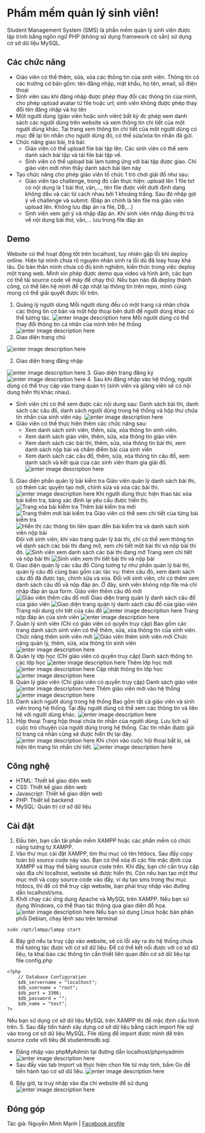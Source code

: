 ﻿# Phầm mềm quản lý sinh viên!

Student Management System (SMS) là phần mềm quản lý sinh viên được lập trình bằng ngôn ngữ PHP (không sử dụng framework có sẵn) sử dụng cơ sở dữ liệu MySQL.


## Các chức năng

- Giáo viên có thể thêm, sửa, xóa các thông tin của sinh viên. Thông tin có
các trường cơ bản gồm: tên đăng nhập, mật khẩu, họ tên, email, số điện
thoại
- Sinh viên sau khi đăng nhập được phép thay đổi các thông tin của mình,
cho phép upload avatar từ file hoặc url; sinh viên không được phép thay
đổi tên đăng nhập và họ tên
- Một người dùng (giáo viên hoặc sinh viên) bất kỳ đc phép xem danh
sách các người dùng trên website và xem thông tin chi tiết của một
người dùng khác. Tại trang xem thông tin chi tiết của một người dùng có
mục để lại tin nhắn cho người dùng đó, có thể sửa/xóa tin nhắn đã gửi.
- Chức năng giao bài, trả bài:
     - Giáo viên có thể upload file bài tập lên. Các sinh viên có thể xem
danh sách bài tập và tải file bài tập về.
    - Sinh viên có thể upload bài làm tương ứng với bài tập được giao.
Chỉ giáo viên mới nhìn thấy danh sách bài làm này
- Tạo chức năng cho phép giáo viên tổ chức 1 trò chơi giải đố như sau:
    - Giáo viên tạo challenge, trong đó cần thực hiện: upload lên 1 file
txt có nội dung là 1 bài thơ, văn,…, tên file được viết dưới định
dạng không dấu và các từ cách nhau bởi 1 khoảng trắng. Sau đó
nhập gợi ý về challenge và submit. (Đáp án chính là tên file mà
giáo viên upload lên. Không lưu đáp án ra file, DB,…)
    - Sinh viên xem gợi ý và nhập đáp án. Khi sinh viên nhập đúng thì
trả về nội dung bài thơ, văn,… lưu trong file đáp án
## Demo
Website có thể hoạt động tốt trên localhost, tuy nhiên gặp lỗi khi deploy online. Hiện tại mình chưa rõ nguyên nhân sinh ra lỗi dù đã loay hoay khá lâu. Do bản thân mình chưa có đủ kinh nghiệm, kiến thức trong việc deploy một trang web. Mình xin phép được demo qua video và hình ảnh, các bạn có thể tải source code về máy để chạy thử.  Nếu bạn nào đã deploy thành công, có thể liên hệ mình để cập nhật lại thông tin trên repo, mình cũng mong có thể giải quyết được lỗi trên.
1. Quảng lý người dùng
Mỗi người dùng đều có một trang cá nhân chứa các thông tin cơ bản và một hộp thoại bên dưới để người dùng khác có thể tương tác.
![enter image description here](https://lh3.googleusercontent.com/1gecNWsdDX-xnEG9YPS2QJUY5De63yZVscAWAdYgIbf30vp7Jrcs6TKPE6m8aGr3X3Sd_W2bHgIMccncDCc7uJlZ0JmLV0SQ1-c36Yb-96OvzXRcZBJLwuvp7M06qFiiatwbZT2PRhTqjeY9xekI2OWqQUSYsYbFrW_GD3pciTOM1AYeqv4634YxypEivouF7EbNk11m_hyY7wfcjXKy9rk29T_JEB5aYvNrfMPZ2v3ZTQRFgGwOoiKMeNBEmoVGy2VVud5Or2yW1krfoJGsc2utqr0X2DenRVhIF61ySOe_T2xNq5aTLe4mRXpA5z1I9SwbFw4qDgcSGMVohsyI_ohs1H6UXRCgsPuTKmg_T8P_hwHm6GDjy887uCx0gi5JICTCrrZbjZSp-LtfHWQXKBeNbnhEuazpmnaG96_s3Zdh0cQtBJ6Tgt84iixrtdvgaBTqkvBp4mE2KM0s-LoGsLLyJdZyVHhcLFE2VFiXUFdEgqlEzLEtcFAA_wZ78ebMeH35f6L-I2XQ4STYMpWQJsGNwDkTomvp58_NuNOMZEPyaQetCYT7VFd-LkB4VSHuh73H0MWcOY86Ttwfs6ot6T1dTwEuD87Hgsty4iIhcE9muhStf5UELZBWg5AVhdshF7h8Tuw7g4BsW4U3hW02c9Sriuy9ydmqavRbl_CFJUPpanW74lTpx2s5O1b6_qSSWM3DyRBZNaFIE1ljRDzTP2nMyXQBZcJhagQdistBmVgQDDFRbZ34VM4KGVx7IQ=w663-h349-no?authuser=0)
Mỗi người dùng có thể thay đổi thông tin cá nhân của mình trên hệ thống
![enter image description here](https://lh3.googleusercontent.com/oFEEe2X-48DAQJv15mpye2PW3Ck3g_5gY_2tgrf17lNQWWH97NTkJK_zQ6_F7wYIHHfpLi_WucIZ9qWwUYyYwaeGynL5y_70AbuurN21CdyYejqeS7kwnPRtBwiC-q20I7g7TZS7MSCn8LCdRqu4RbKmVLwRB45GWrqUFTflFkRvIz-dDn6MJCDyXkbIeTy_FA3iO8aeHAVv92sN51ZwsJgfrrE9YUbrRIXY6RisFOB9jtkusMsUmdRpHf4IpsDzpegS1f07TAoinPJOFetjw4zNTqaMvsY5I8J2XC-ez6j7STeVGiDve3h3Cj6thL0rijDfCwEeEfZKsnORTt-4T4q-gGUn3OqzeKxMsMBicK61y3xh5fY8W9FFdb3zph5Dkmb8XrjaNIg1Y6VqWhKn4zS-ZCOfXVJOYyuEg1Y-m9qdQFp5Voc6CbPAiTV3QclHpYXULD5APMi4gGdddFqNljnWSXg7CuVcCWSKAux-DlyIwffwq-cfeuygZ2HGJxHpqDazhLpiollbLtK1YwwaxSQFG12BUm4BmzR9Mf2hrQqKMVDZeLAQotv3IzUi_r2r4Z4uWB7b-FOki_K8oS40N8-RkQ1EnYqKIVFNaSjdVid8hY_v8tJu9PeUClBlm9BBHfVXDqiAU2MQsapRvzisT4ZkoPEho0GSCZ-_jWLn7AWUtqMafW7hlCMFxmQIFw9UfE95K-Cf8xFmXniXSywArQrSfZYjfkgpzy14oPHrSIXmaUnyzTrfOQlp4uw=w1086-h838-no?authuser=0)
2. Giao diện trang chủ

![enter image description here](https://lh3.googleusercontent.com/pw/AM-JKLXFW2UfAdKTfwJqpBfgPhfLWd9sXA8RQoiO4FWpJZ3XBIGAH8FaQO-sM441APeJ7qNllggGuUN73LTP_ctNl2YiLghfQ2sBHrcVeIIXtEeVBz24vt4iC4FxKvo6FQ9clxQX_yLZprc0fy6b_PebL-Nj=w998-h903-no?authuser=0)

 2. Giao diện trang đăng nhập

![enter image description here](https://lh3.googleusercontent.com/2NpnRrw8TlHDcw9K4TdRImeMdvnZsRZtgnWS21MpKTU9Z8RK8sqT5A-e5Se3YpQ2tKeTM6cQ_nMxw1SgD_X9viUHHtMribWHtDfWKJeDaUK7lsxjA2yU9q-ygUeHZCKtTEz4gdzZ4zNQl84hFYl6LVLt7HNOU_9uBuIE5TpqHG4cmysONLpSGOVdCZ4K3f_exE2bYikeRNkNYljTJ8DDoQnzUaPiOdcFjWUy4RGXZLGIXh3ODeWncHYUaNh31u01u-XaifP0S4NdT3fLZH3IKuL_mDMwcTryt2sgvJy5iXpQXm11xKzPgGdxxuy1NT8ZfySlVMwfCi3_vGJKK9G7g_mjNk3wKqrHCBV4bxb93Zb8MTIQPOc6EhbhrmB16YgnPWrBHWqtuTqBA3VBUG-QoPD2rT558-Lg_-AW8qluqyxliNUCIjG-4gnE2IjH-XsHMcuDEZ8G9snDFyG7K2ePadqtxXNAC8met0rpcBEjZ_AUhqU7uwrsK5zhyxo810EQdq_33dc-V7mKVkYBObcFW1MvaTIOrj0YocHjoPL8UIu6Tg7RqSOc1ATm0iG3AMO20o_ZrZdaNqcGkvf2tbWIorrgXQDLpgwCqZrly4_Ewhk3R63kXg_4SG1TOnjSqti35XfLNzPfoM7jFf4X-SZSod074-m2nm-Vp578nm_8fOYAdhCtb0kCvejfpM2VK_aqc30jA_VwwJ85dbCHRC4c1opne80hMoMuJ2kScJOnK9Osah2Aew23F0DVdklKew=w1848-h832-no?authuser=0)
 3. Giao diện trang đăng ký
![enter image description here](https://lh3.googleusercontent.com/92mM8bNVA0zIjaayqBfrEEetKnA1VcKzsnqhHu55379yeXUK3Prw_eohpCik25G7K2hYn4VxybNvkvAz369WoM7rfFr4ijd5QN-W-XA90kMSZNEqWK0HmlRfF0DM0PUqiHyd6uf_9XLpdn2qgbL9KtMRAuiByfK4IT6q-7k4SN49nOz-Z3GcdXYBZ8UXBhEhd_xRSL-jtJngUJTfpusRD6YBwGFKb700lz0FnzKT3T1SMzRtyZr8CIyRyrvMFT5-hh5rESJ2RvEw-SHDBNdMmErxz9zdALqJTlnlOdwcPXoxHFeOIiS8WPg88nH9E8apQBWRyU5XMPNRPpatXz1vYCI81WR0tWpA7wfX844N3GY-_2-gGi6PseehXSmgHI0CPrFne7RPRB7_QZ13UgvVk-glil54CbcRDTeJtf_RaxOjY-qD-MdVBCc9tl79z_Bv5iQ1tDqLiQzAmCEXSGgcFCrfqhca01CBl6VM_y_1DeVBBQkLQEt36t6YrXyKU_Zf9rjgLXhBOGeiOieCVEgdCiqPAecu7D9nz1qAYFW8KmlghB56YPvYlZZHjzu29ZRdI-i58LE38PoPxDIMaTKuGyhXph5eTBSWxeK2mNwZHBzhvxg5wjvfquoF-KQmzmRNnz0l_EMcn-ICVIKS1wad5ERPKrteaY5OdWfAeQN4A9DRwe9QnSswtWtPgyEkdmrQbzVCwJm-Ba7-2MqfkfvKSxDLcSs84_8bSc7BnjTSE_4D829xz09WHd-3oxBVXw=w1848-h835-no?authuser=0)
 4. Sau khi đăng nhập vào hệ thống, người dùng có thể truy cập vào trang quản trị (sinh viên và giảng viên sẽ có nội dung hiển thị khác nhau).
 - Sinh viên chỉ có thể xem được các nội dung sau: Danh sách bài thi, danh sách các câu đố, danh sách người dùng trong hệ thống và hộp thư chứa tin nhắn của sinh viên này.
![enter image description here](https://lh3.googleusercontent.com/UxxBR3dyWAN6cO44go_0F87Att3ZMkFcq1ANnb5DmDeiO8yx2_5rfAPyuaZcdvllQpp66AXl5sVNc7Lw5njp4neI2dejvjjIz95r3RgBz_qu47tVU0A04jwaoo3RXVzPQ40-LxUyDDlvFPmX1CPCxY8GMAIVraDPkwN5JZaiY4-N9bBquBo8hmiNNyt0DAwEK2ufvCGXvJSGtC9efAecRv6ePJP8XUXSrtNlxd3qqSR7XU6pDxB_ruO8ax-9aLQRS57hBeC8UIdYuT2vBdfyGpSMCURGtFps_uwvK5SQeJguqS--NN83TSKnr2lQyiXjHc_ZmlCi-hIjLwz4ZtH9d9O_KuzEpjYZJkeYaeSIbNxdMd2DJcsd-SWin7xeOXgDIe01f20uWmXgSUvSUcADuzTuvLv26RPUjCWI3mkblFChCxkuA7B00dy6hfbWP9jyOxPuB7glyaA1kVSKaRRa6lt39L661vJJEBPil11_BXw8ieBhW0fsg-051pQTlm28vuoNM8ZbziiR4gsz9Ahvk27DlRpqDGcqQ4IKOuPArIcZF3WIZ0E7DaIUejw5UREx_kHJhwo-7_ZdC486dSgx9VfsA_ZuBpg2HUqQLuKuTS-glpnG7eLsPHOJ0DJnSldiOY1M7Pq_Y-LHPI5RJFDxCnzqk0TS1A02lFIhXWa7h2fT_oYW-l3wXkOdQB6U6xTnCjFzxbkEnGNfRsCAj_GDkkRcBXSgTMIZ4D86_yKl4Sw9un1ubJe38IKy5Mq2GQ=w1848-h835-no?authuser=0)
 - Giáo viên có thể thực hiện thêm các chức năng sau:
   - Xem danh sách sinh viên, thêm, sửa, xóa thông tin sinh viên.
   - Xem danh sách giáo viên, thêm, sửa, xóa thông tin giáo viên
   - Xem danh sách các bài thi, thêm, sửa, xóa thông tin bài thi, xem danh sách nộp bài và chấm điểm bài của sinh viên
   - Xem danh sách các câu đố, thêm, sửa, xóa thông tin câu đố, xem danh sách và kết quả của các sinh viên tham gia giải đố.
![enter image description here](https://lh3.googleusercontent.com/XsXodt_x4Veq4Kr-ZzuTiK-3fpk6o0Oj_4fRMBjGVakZLG-TZea2l5ArbRBTPvY-_1VfOIEMRPjAYMyfqx0SC8KgJCQ_NK8rCoGq9lm2tuyYEQYN0Vxfvd-BwDMV32oSTgQvkK11Bw9vVT0whG4IdyGe3d9im0rRaUDKVHUmfIdyh1wXfv52uxxBaYcBjnI9ol6y6B7akcszzbBPDBtrZQ7g-FEY9uTb3oteQl9TKRrH7hEQIIRIlTsBc7hLKjPHYz53YcrzCSX5trWcNuF2E1fZkKiTcMy2BpjYWDUOlKQaVvwWea90-wt-TB5CBQ0KLf3b8i6IwT7EBowTHDLW-0FJoMDn11WtL0AcS4oyfcL29JR8l73B3QCLPRQ0DN2QIrVngBq6ilYvd55xB8RRW_HttuB_KxXmsZiue_-_GpfZRZiEhzCcaEQhoAlHKE5LPo0FsiV1rmwb3xxLMGNCLVtsm6jZ93gwoZgTp6YfEbGXFPTlzllUxMRNGCg63Q6SgJghTRy0NGHdg63Da2KwUbQfFdXG7Gj_9zGCzACBT8u1KSX33cXdqeWDkDmREAeLBVhA9-_02UqhtlDvW7U_r5NPW-87fU3vtPgGpYrSyB1HR7Z-UdgiwSwT_p39pBkAhcgWsGXjzFagyiVhj6RFfuvSUKfBho57lyVbMnsrwAjsC-UQmD0au9cFwp_P-qNUhZv-cucGr2cDDCVqk47GTULVvsI3zs8PkUczJ_ULtkWOdGmoo_mgEUb7D1Q=w1848-h836-no?authuser=0)
5. Giao diện phần quản lý bài kiểm tra
Giáo viên quản lý danh sách bài thi, có thêm các quyền tạo mới, chỉnh sửa và xóa các bài thi.
![enter image description here](https://lh3.googleusercontent.com/MTmnFH7AwO9TNyx0R3UNkhzMwiiSSF65ONNKKsBqF-aFeHY9nnCyPYnKfZklhNknNwrjnG0QOCL4TXU6hl4smz4WDKz7KxnhbJVmB-keY8qRNMhhlKoZg7S8kn1hAKkM4aK5xpV6vcrQ-iY6ktZaR3SjqSdSZ7jxj7-5GYGRTEK_iJnZlDtzOOK_pukFfSmKhtmtoWpxZB08Qz0Ujszc2u5TtJlIOvtuyp-HymXPL6KUCx5scfdxW_Ri-kS9FfyDHedDa2565gfcylsKKcr0XIxHdzgfnpjOn9SX6lOxJ4pqVW52Lh-rw09YfSXpzUf6i5NuOydgI4WuJWQ-RXtpXmtuNsSJTEh4rZZeJh85VhWBsfU07E0EKcdrej7x8ABv5h5lqSZpWPAJTkc6ywfNrkYqn2xadSRc3qMyf0lz3Ho0MvNxOuW3UFFx_8hABWK90iAARl5Ba2hfaZmwtRPo_TFMLRlXxsPMrYNf6XhcfvYqx1SqUQkqYUXa1tFnNnPd9hPjHZAmDnKGwN2s0ehH7w0tAQmAXgbAclyzGxYhugbR69SjEhyfV1ficnm3sCwvyO20euS1C3cdzQmi05CBW67fg2mmSekZEfy3NHLyr4HxvKh_uG5F-SvSujqxhFXfNqgzqy55sU7nFN1C6OIiRP90UvYnTwvOfRtyBxxImY3aWNTnuM4wXg2awB6IFhmUlnJDtM4B57LuK03KHVwKla_stjEqa5cSV06IUlZ8lQOR_D26NE_P2Dbjyug=w1848-h835-no?authuser=0)
Khi người dùng thực hiện thao tác xóa bài kiểm tra, bảng xác định lại yêu cầu được hiển thị.
![Trang xóa bài kiểm tra](https://lh3.googleusercontent.com/32a8EKXpR9-GvYWeT-lwmY1gUnumU466rL4XkOq7wPRgA37zSjtU7hiEtz5T19rVq61KTQUY-yM3R5zRBHN8EK0xa4YRK1lfSzN59GknG5CzZyMKqfQKh7FeIoLaspEwrtVgzxoSPum2OyMhAt8RZ9edtEJLGlHanhc7yRoX7FnjZ_xGlkr7b-mwPkxjK77ctMZwVAwY-otl5yq5wzz6hF73V2XYDkHfqyuUIn0sB-JTnmyBXxuSKTL6R59hY8t7yjJ3Rsk2OIeBqM0xZChKLkU4cFvosdQRhFSDj0QYAvS4MSuWt467VtjV92ejiOhYcHoEjXfBjN0dMYef0r5loVKVUJGzWFCtT0FsOOi9fChJFzoD6osWyRnekLAkP4ajVj0I2SjSPsO3xCLgMDBTAy3TTrGoD4Rz8dcFEGV5imGb_2xmXeGy9BGvu7M50ZE38-OOKhliNfiMW30HfwhUyc-bEcd8RgZ7xhMNzb44_2HkQQgQFA8k5RWr9oIPFttkqa_9gTDfI-gHhb0mOwnPOnqznDIWGSvuneBtfUXjcT4AUHFyf2j4lgOyIDFIpFig2vLx7zD6cTyy_G06bwKZkdrXcFBt7lXqqH5vhCJyGHiYqbrVXM9pfP749lKuD_kfEgmfx23du9DZD_C9Ud9LxBm190EL3UFf2cD58E-VqLRG8UdASHBdN0JBrdKOq1exwWwoS9AHsFLGsvGJ_ko4k8zEXSyalr_jKPhG1qFVHT1AO6xlUYvlrwLzxTU=w447-h202-no?authuser=0)
Thêm bài kiểm tra mới
![Trang thêm mới bài kiểm tra](https://lh3.googleusercontent.com/fXt7SqDYlNitC3atu7mgp62lEBwOaOTrNLA1eBbQwxHtwbGu9fM_YdI3ZrwPCyL9jImHMpMZ9rNWPZDiXvMeBoWrFWUrTVPIzANIGYeRrEJZX6eQ2jhz8E6zPX1dRUavM50XVBxvrTD3uuXs6B8-VYXGmfPIMKEdmCVSDj_kAUunsgdseZ18dCsm5G66aAu-FNZZ5mF1NKeqqoQaXSamRYKcWtA5hW13ZvIv0YCCByuA_2n8mDHG95npuYGyzOVW2WHvkD009XW5Gkz1URtJvPVrvkHNgux24USX-1EOeihvUlrXBwr6uamGuqrjERY1DKTjHWdfHR8jmRo8k5RqKpbk5O3vZRkE_KD0_EsZhfOUshlqDyExIKvM2cPCuaxzpL8NQIhTT-7FlIIOaa_lz6W1oNMOQEAexc3y9LlC4usnArkUohC0FLyrWVnTvlgPOHMhv7bZpNdoDabwxlYj5eukm8QD3-cyGqULNKQzDGnuJrted1-0nV7btKEElLrDWhB39ONr8ahFl2WEX6UL5-NJ2DOfb1u4cb4DFoQA8UtBcf__BKcNtHO5HEEuz7e6F78QlbAcU--iboOlk6bFX62pz-9jrC-s8nNHr0P_TjV_m7hdAPRh9CAHb21NzOy2AG64y-Lbu6n9--s5yA_WBU5liySO4DhyZqGbVV0WUzKfkEdO8P93vUPVR1rQAOiVUAnDWeY93oWDsJTcB54GgLgz7ULJRYMWs6cMFT82Cmc9XuWRnFxnFJpk38Q=w1848-h833-no?authuser=0)
Giáo viên có thể xem chi tiết của từng bài kiểm tra
![Hiển thị các thông tin liên quan đến bài kiểm tra và danh sách sinh viên nộp bài](https://lh3.googleusercontent.com/4AN4muLnxtwsZQCJQ0lXT2xITCqBYL524CYsf1iT4N2PIhRPZY3FeQbHenTWh9E87XgY5mtgkq2cGT4pDnekocL3_9axM6KxKqpZUUr6Vo-ND6XhiMfm_k0W1m6TSuFjUlfjiletaXBPSZMs7dmFV5p_QLKfDB-EqPbofncQG8fvOBZmTPOkjiB07L8dmN4XwZEb6mb2k20Z1vnQ94x9fsR9dVuQILdI-u60M3efz9pkiMfb-96B_N0GxDnvGYOe4EsdKeFwNvbezZZTwcMr9p77qHgqUFpz0Rtmft0A6FOQBWYivY-_VxVO9hZ8lHG5rAcW1GyrSE2YdwPUaKJ7eKR-t69pX2I1tuCqRV_6pcUgltdPwAR4hnncX7-4R3AN8Ak1euQYRVpN0I2D6kYaSCSE6b7fhLjQ8XH6sxo3DCF-zLvpaeIuC3ik9VKvcExQo78aD4chNqpooBx5cQOUvSbInbKM0ictMsNm5E__Qe8X_3sSEDXf-2C9i9L6lgfJmaVJG0vnjNQzlT1b1WGzT1b1xhmtKqwCFMeeaSIHdRYw3Qt1onYwr1kTFf5jv2K9374V4NIl1cM1XW2j30vq78X61GzfEeqlsAEHWWqndU0gAVuPyuoxvGCLzAsT6k3ruclxt4_UbGnkKYTwDMw3IrsuvK9fob1QTDPVtpC8hyvuhxPVnHOUjkMhOUKxVkUQ8QSWHxCnvUc8XVL-6NIkCgsci0oziuhKEmUWXF6bl3Pzj1YGtlcvP0XIjh8=w1848-h835-no?authuser=0)
Đôi với sinh viên, khi vào trang quản lý bài thi, chỉ có thể xem thông tin về danh sách các bài thi đang mở, xem chi tiết một bài thi và nộp bài thi đó.
![Sinh viên xem danh sách các bài thi đang mở](https://lh3.googleusercontent.com/_6_g8gPzLX1n_rShVJ02wu61rG6QDhGhrXzZrh0ZYhrA4u7LoFkgKjsYMyZAN7Q3xlbSBqjvRow3sIm7Po81bxHz0CAYm3aEVHYZoqmnv_6eRZSZG2Sffxg5NIHJCfKQRBTd0sRKINByemc2-Q7UwKF92n7JATGKUf1ywXyTBT_BcgbB52FxAT_ZueHqxrj6M23UTx8XoY6wM7tfKsm0s0RMISsdRdH0_DjEhyIxvXkk120np_fT91dDXr76b7kDd3JbuGFkniv634-LbJ5MEeHLMzGGdLoBS-XDDkWXeAE9850Vjvwz2S1EseGqeMbQ_egtLGMp6EYMfQL3-m3qtJUDDKtUM-32M5_ykIv7F3BZCKRguhkZ22UGthx9jSFOln2BPNRYIE0LUpIhuu4z4JX3BNL5U8pKT1_wKCbA3My0uUg3j0IttIqCh5xpRw-YO16qgvWNX7lhkEz5C-Rg1v1g6q33daeAKTELupz3dgq89I2SAQY5nDyXkdk8k9EIKKKKenbrjAMss4vBqA8kwjwCHVXYqs1Yow52w6_8ZQA1rQku5SjWCv5Hw8JS_CSYMAnl8L6Tk3kisMZIyokBP9_-ouXjhsrHI8Pco-t0GUMVaTlgSL4RzobCDu9hWhpwMFoCT2uJ6aY-G1-bArpiSjg-YjPWOMzpYac15dDTqx4CoGqCunN_KHMTUTag0gV-htar2foRHItu1-IzglOE8tZel4UXDPRKfgCvwWaoypOU62MqreMR3bgM7A4=w1848-h834-no?authuser=0)
Trang xem chi tiết và nộp bài thi
![Sinh viên xem thi tiết bài thi và nộp bài](https://lh3.googleusercontent.com/x0dJ5dBLrQwpbfCKSXYBseCvQgpxEs2R4k8W014u0u8LUPukhssUdk1i-sgW5CvgQrE6Evnc7pLJWEwitAfoJ8VOsXD8ADME8RAFcu0qns6yQGYeiBPMTY0so7JjFxb0v7D9ecJMq871kmMbXaOITWLxBXTjni88RWbFtMNqHYkSSEvzXIo3LKaxL07pm79eTYIR9Zhkv4CZ7teJZZPtT-ixUHdRsaTlj3ziEQPxpYQ_pOCU2ecgR3QXdkMiqeI9WF71Rc2ACLKfqe-CR1lcK9jebPWwc6x2DuhUXs2CuX1aOMKblPL9ZHYT6wbUcC3hkJnCjq-uYnAwgwTu5ePrHFe6vc-bGlDq0IRoh9bh-0WMd2Gca0euuzJnhS7hroY_sJrqFpKkEfJhufAhsajqpsVluwP2TKcFPtxB-YbUQBogZXXc_PK7fd8pKJoaItNftFP1EI41lrLz21V92_3EvyQq__YSZHdJy2WvOUymV4uvxZeVELQGE6G5M9YEY326Teu1c8LymHSNC8-Vu2U4yHJkZL9NigNL19Ixq9UrkD-xEmmI0wqE3n063ZkLoVm3edTqIscmSg25oBXGMFbOmmG36MssPPRW2OejJp_Nbk0_kfhj4gyJGHhBNQ3cOKUYmzbvmGn8Cz0CwMPSCq2IIYnBYsTlHkRZb7dFMAGqz7Y2vZMnsfn3rUpnF4NN3AtXjNNCAkMX9oKw8EAjqd2f2kYCZrUEExVsAEOh3D2qaxwo7iLdlOPf5IkOo6o=w596-h270-no?authuser=0)
6. Giao diện quản lý các câu đố
Cũng tương tự như phần quản lý bài thi, quản lý câu đố cũng bao gồm các tác vụ: thêm câu đó, xem danh sách câu đố đã được tạo, chỉnh sửa và xóa. Đối với sinh viên, chỉ có thêm xem danh sách câu đố và nộp đáp án. Ở đây, sinh viên không nộp file mà chỉ nhập đáp án qua form.
Giáo viên thêm câu đố mới
![Giáo viên thêm câu đố mới](https://lh3.googleusercontent.com/zwptiQ3QKXuUAjPQ0gTK-glMH3wP6CBPJsq2h3JofAS5NTzQIy8GIeRrr4HwSBFDC1Xsv6ArMBDyYEpooNgeHwsS-oa8tOW8tpmYEhMNPbX9jBZOHsO5aHQuYmrdy0XZvhHw7CD8K2MW5v6gzxJCXRpvtAIcWdw6iyNHrO_Bcu7D-4KCAGfUalCju87HPUOmu0bQAgdAGjOXlwVq0tEMSB8612ZMMIBb-QhPZkJFQw8YY0d7CC9ijulf7Pcr8YC_xyGAs5MqPi43in8FA2NJcq9CFk-o63sgqyb7FFrRu-RB2-LvQNaAbUONezaAaSe8V7WQtvsa0PRG5GYbDpOenjQrHOjyfoI8JPov2KwzM1DDzjd1Yo7ExBE3jgCkTv_NFWl_suRE39k_WVIxEtPi_YAfTaVPKZyoNHjN5suVjQVk7lzmsyh0m9BNMEYd_YwYUeMXd9HGzVD4dq4CPcdTWJbHvSYDKVfEbLbCTP6BRgVoC2OPAz5a_XKdH3nPBiAr_SLUDKWnU1AwLriuSBaQNcK-0uYA2RzWQ101QVg_QYQXRNakNbMWJa3FnB_zzE2f96Cm4jzUyMUwoVXgR7JwJpDou7_kKM-RXyORA7YgfEGYLfI6MTMP7pTvyOIaVwL_wR4KOZE3-iCm3j9hveaFeX8Lwov4uru0OiLT1Urvlm_ZzzxCwd3CbqFieDb3gotGlex7L5vv-H7QfD52cCmgHamZKEwbNpZG21gAhj_34pu5FU_k9xL0mHFjKzk=w1848-h836-no?authuser=0)
Giao diện trang quản lý danh sách câu đố của giáo viên
![Giao diện trang quản lý danh sách câu đố của giáo viên](https://lh3.googleusercontent.com/YclQqkaKmsDAv5jQqO5uGmPaWJYphY0RcmlS2QJ9ho5GbxH6kUDRDAM4sCU3UsBNTWykf01GrI9IzePgqu7zw6Z3HYYFItlJWijcMdAN0VeqlPrXZnLw6qhk3oF8_nH4_rN7zm6fSQvBv021lbT_g2nGpYcq8dFb3Z6UIfJGNk6pL5_kGo3kD8FYDaW4TqumxN6cAZKHG5DTtDT6n8NtOAA1MhfhPSArQAtqkgCZgQHA71r72zWazA3i7FzRxWZt8m0IqPgDCW8j90-Bvur3kma2uUPNtQoe6kFkBsFQzx2b6vSdawhxwGm4xFQmoVJay2EBuYsw8DhrE-Kxf9qUdhTQi-dC89GHE5HjVV2d7AxJAV06xpsPmIprYgB6xFexGOTvn4egngwOozdPmQqs_ydAnbQE3BvPh7lhnQKN4QICk50pcqycNFgxoUOtLLSfYQ_jwaldCp-r_99lBFCDmTyRIPyk3UR1rtsqdN9uqZ1oeXG2cLAK_9d0101vrDYutkTRsZPzgNo30OMxyyVlHEhTCEIiECISdHOfiwrYwQBXfGqMNAn6pOCw0_ek0zdnqcfle-D-iie8rgGUNaLomSlXBjhOW1UUQm7OU9t_QUOoavvOinv5ccdI8y-1v0xhaHakSWK6E5mJunPy0ezgrk9O3tlKLd7N6aqUuBk68UxyxsSUjmoV1OZXrwR274zWSpolAnvzloxXfgezCsmkIDwudp4DZUbbG6COgHPUEBri0nAOU1FEhEnp0Yw=w1801-h838-no?authuser=0)
Trang nội dung chi tiết của câu đố
![enter image description here](https://lh3.googleusercontent.com/9yQdJgfBB_kQ30aOjPXsyvd0YsSjY5xdEMaK2wTVbltMgBahCblhJ75rLLyJXQSFkVd2AJ7HNX5F-_fPOtsbQFfd7KdQEG7wl9dgSlhQdIUB75Y_v_39gfzPIJbjEQzQteV2UO5bKOOnjxj1c5CD4iRsvGo86sY5LpRSOQjOcuJWlEPYqzCoS92mhtbMAQYzFKVst2LAf-0_xwQ8V7S8Lwnogzzm-v4NBD6-tgOH974sC9MrSzqY_mPXUrK6ltT1nKiJn3pOIE1u192dZZvN_oH0AB2SInNhJZjndJFSXgILE0H3Neo2ymGhhs751E12WPXH6d_ok5-CbfTdmLZh9kEkc-yxFaZmnKuRZuDP3o87ekB3BpbtHjH3qEUYgnLSTFiD-_UkTEBdkcr4-Tq_ZLQ3rs1D6PObXlRaonZBwfiSrkdzYx0gj177gG3O468CT0CWWF8E1t1jIyzaB593SCg7LIW4-z0YQj2hOtfYOi-frjgaftbW7WP7bnInZSoFH4LCP5iG8LcYLoTTH9aiysRm4VM1tMMhOE5vQoJXzpNUdzBkXB9Rix8gC3nplDG6XfmBEex2WmrcjHhKcR7wgDmZlZGqnQqI8OY7mNJIM8nNjV7fhxxiaOC3DetaW4wZSQdBUXO13y7Rl0YttIY1uOa98K-SI6mpNNltQHy9nNAgf780Ug9FjwRNI9cDbnoqpo6yPVExRy0fwDhhek_KbduTkY0w8yAWl_mQ8wQavUZ--nU9XPzNh1cabxU=w1848-h836-no?authuser=0)
Trang nộp đáp án của sinh viên
![enter image description here](https://lh3.googleusercontent.com/P_9A1T88FKQSoF3m2kTrppScBLdPU7Ra3RfQ2pq5PY_IibuHIegSfU6Lj_HjWPuFZ22J5fl8YYsf79074dfld5rWW3vWljqU4uZ5YPVdVv8FCQUk_hzxlUuacO66gQtMPEDwr0CsxvJxnqwQn1DWIa5BXovd5SZLARgXkd4i340-yaBf1Ngrom-DDrvlPDJZHpT1MN-L6YrfQ6m58Ew88aasgqAfVYlRAQquuNZqVwYr4e3vhJs9RPVDqocpB-hFSZpM5NC2NJWqfP-zPg8CN239FEx3TQdNx_GBa7n9I2Ax49Nkabo88N18snvl8bCC5Z2YmHIOkYW3J7lhuw9KDxziv99kKL6X37UfG4YD_81VxTZ2ss3Jh2Z5bmxZHky1Jz2NuGFQheGXhVBomoBb2805Yvm_HHWZhRcQZOQ59JCfgCCfpIhNPraJAxBxF6etISDofwZC2_vmGAXNgO7eI79rAeQMzI7GHMun6m25O41HLdEP3a0jwMihlTZAetVHK-loHn5-sDs0Ul1NrkNR8dYMHHW1cyf0ynb81bJSvp5OtxRsMnguEezBXHLCaS1Fkgbo4ivyiOjVZCJ0_ZnG7fQgvD7LG4I8lAxo_QYKyINGDpTXIcfy9XKMjIjsk9EYhBBAx_AmSrF7FK_T1XzEDC-ZXPUz3UdtBwij8TlN_90G6_o4LGzX1n2awG91qs9uIz8baTVA3i4JQWcm-4FkWyH0zcW3m1u3KmxgmXj-1fF5m2m03ChcCfYIOKk=w1848-h838-no?authuser=0)
7. Quản lý sinh viên (Chỉ có giáo viên có quyền truy cập)
Bao gồm các trang danh sách sinh viên có thể thêm, sửa, xóa thông tin của sinh viên.
Chức năng thêm sinh viên mới
![Giáo viên thêm sinh viên mới](https://lh3.googleusercontent.com/kP3EeiMsoxK0Qx3QuoAQu8UQx1d-HdtNmInn39qrKE2Cq_9VSlJ8d4spalC2nuQumpe3yj45ZSGhAeiBas5sphNmkGyiCwRny-vTr2WJj97TJ77OT-7mJrtNxknmWMhpZiDg-JDZIIrhOJmH3sOYDGwx70jqdWxs3AvoKZhi8jveJ80VULaOxJUeXiqO8uXAattMt8CESVA_vR6tPaWUywDPK1uE1yhhk1z1zKcXLSy5zYtFTmuDT08EyUkqy--17MDMdBNbVWt9VT6eH-Ky-rS8jTmDnTDvOjs0f9zhtaJdYFHZP629vp7HJeIfzlqsJIEKTwnSCL_qbJyZ6QPZPCu4GikMqcx-xjz8fu7Lr5BYueDVNyIgZ6r3_M9baRvESCANMMy3kwCNVyYsIDWdgtj9fJNwJb6T1NuCxv4HLyzJ1Cn3lpQvYF-LJ9MpXUjgv1DCWIRYBMRcgu-I_NY-Rutqa1JKb6XSiXPQ0z2IAlWZbFrnpNmaX4e-75SIbSbfkD9HNibKnFRbTjFSd4wQgpUE8z0U2X08wijkeZP7RFQly52x8o4Gxrom0gdNX9nTWm8FSL0TthIMu6IQIJ2P-MBtXSFFYxbf2CAt4s-heSof6gxiSG6RoRFaiFlyn5E3ttABfFqkxKMg80_CnWN0G5P89fTxHBDHTRoSBDsA5LAqKyp_JxnjoSr3lrp7JpBHatF8wpIBkcZ2-8Bg9GX9_WaowFBzkI4UzcEep51jy3LZ4Qb_n_0GROE8YyI=w555-h400-no?authuser=0)
Chức năng quản lý, thêm, sửa, xóa thông tin sinh viên
![enter image description here](https://lh3.googleusercontent.com/9Wj4aTuD5qsRtib1k3ofHpBevP7e2Cp2wYbk39ylEOs1GntqGqMNvJMaJCTfyaL3NQn7kqy69IUqf6VmHboI9nhjNsqvKDcde8Ayz9OxfYvap6GCOKvHLFJFvclL_wVOMPFBsg8_iR5QGh2OJV_537K_v52npBeQlCA_gcZJ8_BmUiXvlGGKtO9Q5TGim4ySXwv2E2lAeIf8IFS-2fWvBA6ywNB0CbNQGJtakBFfw3w_94zRMCBIyTvagPVuo8tSXpWqJpKNMIKkBN2E7yKkvHKP_6a1VIGS3zqqonjbi_CAp6yX9r_pIw7r1hjf1599N9lXxxdeH9R_QyfWxKuXi17eVMCGc_gYZ9EJ2Ys4oF01Z36-ACq49FA7Y62-pccib68rJdFnzmOKXbGR1I83D5bYmDBS6B0aH_j1dnFS1mf3fNJyKaBCYvoTl8apej-YZN0oO7Jn43G1Zaau4545fSjVP8He45aAoideTe1L4e4tHS1VeYbxHvRc_CEgyw600aS9sP-te9EMu7XPW-x0Rz7SoxSii9rm0vJXtqGhxVcjyrnL98bfVmy4jHfLHYsXSokkrE_np1GlE_t9n7-md5z_N-s_Y4Zp6Mss6R-UyVwOAqVlSKFFdrTx-LI1Th3uuek7ZdTNPMydrrUA3z-9rrHOwfxKEsyXezhyWlJhWE8ZGttnzoW5OuFJPZWy_2PMNvtWIq_9XTpAoHevPCXxfavxzat6CuVB3NCT9loEYM2oMK1s64-dqeJqMkE=w1848-h835-no?authuser=0)
8. Quản lý lớp học (Chỉ giáo viên có quyền truy cập)
Danh sách thông tin các lớp học
![enter image description here](https://lh3.googleusercontent.com/z5T0VbFtfUBrW5PjiG1SNwOPW36BYSTGTPecG4bT_VgkvLZGV2zGKr7DPfO0nXKzC2VVXWJMlBmow40MvJfzOzC7zxsphdqzE0fYxLzA2H23RF4MXElK2yZE3bjEvEwpFlxRQYSTok75f4Z980A2CldApWCfPrLIEWS2j3E5zV9En8fZ7GY6hm8FAbOBVbxVZymQvSSkWGRPnoTwKnbyieulMU_0BAjfBeX7LtXWfP1UQCOi-aNyHXkShyp39Dk-Myxy7mPBnrCmygEQD13JBrY9aYZCvj06K2hWHk0C9P-oVZPR8ETZk6NOeymKNHXTPfIkPmsNuFi8jKgR2b5Ch3Y0qCexSQ0AKUwxaqFrzQID92zXJyaF4vx5aCRZx75y4xb387KVYcruf373_JoBMLuYhPkFEs0ck8RFFRrWhU8XrtingWBLc3NBhOLLLs-TZJGL7S-mYRpPdRScQ3AiDVk_e7cXoljQp9okeGWwX-vJHJFnUudahCcaRIfOlIb_qVgB7snL1R-Ryejsyay1apAjVXQYcr00dBm4RHkYjJcGkKCgec-aHK2RFReIABhRxSBKNkFRFhnsyBnjQ1yVBWRsnKV0hUMUIMSMW7d32aaaIX72VPXNcMo82kmGjh63vMSVr9FZMqxygSvTe9GnPel2cDeM4t2arGGvq8tE3GsjWA2y9a_7rTJuA8Fz0vV1MEMMEHquaHEvkmQdXqk5vaJeNQLIpXfUKGp7OiaLFHsyl3yg6pz6_wHN8sM=w906-h410-no?authuser=0)
Thêm lớp học mới
![enter image description here](https://lh3.googleusercontent.com/rw_jyFA4vyfCe9S78g3SGTSleaYjj2KiDRFCf6zs1vvhFd7qVyPrnbW3XPWbFZyIlxH7Ha2diV8VwFRy7CpjfqYzmU3V7sbK-17oh-UVxAamZyo5wRMoFkAzP78F-zaLOMR75osLSOpdUupnR_E51j1GQKfpYm3t0ZJPwnyp9ARB2VBqCyLZjb9-iKlHIPye_xVhzaUv1aVjSWfq_fiuRZRMOSVu9MFoaPNPd5CojHiMmHAfM0LxuY_B6_e85-mI5M8itoDgoespF2d9LA0qjy_zdkjDJuU7o9qeg3LPpKGyIoQmYx3oLV6TLjyznEqE9n74AfmHnPGUvBnMVhhAUTVzGUsW3hWd7cnyiRcF-L6By1mN54ykX0_qJGK-jm6QRpb-J_9u9VthidPediezWuOO3CcMC6WF0VRefqLAY3j31V_w0D5WFdjXEog8RJE3QhFtsVOJPbAemGv58Cp6ZCBOTDQgs1wP-rHL5ySG8cxlUvUG0h03QeJ6507Euta4Dbj9RWcw6kEHTfXFYetq8oukdNwnsl8bwDtpXVvaZtO65F-3IpzKoKmfOXzbGVPoIxw7zJJiOJYKxzzHM1wY3nI0zIIfUaA7XEufh7i2HeyniENTFAQ4Gotgcelhy2QeyssI5Rujwmift6-c0asvdgyrRLD_Vp0LQE54fKv5y0K10g2qXG4VVkA3RZAMy1HrilLd1_75qVhHPTQe_MdX9nrxPYC7O0ofCjPzivaFboU9prDa8pXA_FywzyM=w1848-h838-no?authuser=0)
Cập nhật thông tin lớp học
![enter image description here](https://lh3.googleusercontent.com/GNSoXafHEN-UBBM1cGcEenNRkjttLpGVO2s7Pb6d00tbkVWf7bbzg0bR5zMbPdF62b5m627PabkscdONtpkuWoFgprQpX1D5FkOTnJTBqcfO_XZ2xprNzziyoMISXtOIap6i6j4wVY0EX_wwGcMm4QeyJkNzo9LUthjXNXFQPYBFi-D5ToHSD0ufY9jWmJ2eg23jthHQkSl6UNJ7NjtAim5bF_wZhoQSuS3ZAfNkLpduwj_xC7EYCIP2n27u0lEu7Pg42_sdr-6sRMWkl4Yz4biR6jj74FqksXBEPfstdg81rpCTC-cYk6hT86wy3U5Wfmz6hQ8SRfVGT8_EBKly7i0WYhW-8wHRwHRD3kc-1t6egASWokHUVMSCuyt9kQivcwTHPRZnd8gVTt2Rrjj-bMVb8J_u4lKY7IECnVU84gJhIww0sL8z_PWBARRoRqNruYRX3oBrTYL-SSeuFbOQ9YnKxqbsvCUmwMHbU-tdklMS1jnriW8T2U2fJ9Ts4TyHSqQRaBqI-Jn8WRGrf6kShy7tDa9a9rTfaazCqAWXaB__xiPbD4ChbrzG5ZxdE880t1fN05_Y3PLLgNwoXqpuYTcpzAIIToYUHxgHY0sCy76szxz9dEj7prnhTyhlC-1D47UHXbXe9gcXvzJUiQ66EReJxabmZ7bP6XyQ30KpbpDgikqn7siZ8-zVzJ-aR83teQZduVpTJH9BiWi9erdxi3429kBS5vVc4QZhQ_XNAs2QDObwXuujmjQgj9M=w1848-h838-no?authuser=0)
9. Quản lý giáo viên (Chỉ giáo viên có quyền truy cập)
 Danh sách giáo viên
![enter image description here](https://lh3.googleusercontent.com/8r3GoFK0r3wr9F3VDpesW0iF0bYdKJlyksYochFSv_5pVGyDWnqxRIy-LCvYcKOCX1kAiKcsk8jqFCbC3fFzLhEY96atJgw0ogV6ncPh1tqePeKuplTpxdAPiIPcEDJ9BpBB4NagSVrVNHzNWENASJmi5LTlije4VzHcmGfyfMz9UTkSatX44pOrhYKbjVwNya8rYtCigbVut9_4olKJk6DEV41ZCWEm7tsJFslGqn6j6iRov5AbV9JEfXkFNhYuCGPKTuDvK3RfPNILSxaV1BR5KIlS4XeLkokzg3XXFvJqYNSeF98KXXLqxXKgVhT3EdmKiBOOCdcatT32QOdxTsk-rHWiq033rZq2CLmdBJuGi5yBVbkE3nibCvgEQ100sPXSvJaHzYfa882rJpr_BFuPrFH_4MHDMjxQrqU-7Y_sja8Apta55JzSSUn9p0ZvFOsyrtJjZUYxTLOsGdAsd-d7vtZB0xEKWU-pH4pXS04tMcZuiHDFRn7jPFqGwr1umToVk4kZX0-5UUqMNwwYa2VWZ-XKuFfxlUN7isZA5IPm0F1QaaFYGYCaqsaJ47YJzY1_zeWR8qUvEKWQgdulj0j_lfUZyE6gmnmco070XlUBhvT-nTU8lxn5a1zToMLfEugtM3_5zsXPBmb8qAugxD3ajUE3qN3uHU7KLsTS63m_9Y-bU65eVlgY_RiXSlgMPRLpJ0O0RvPykTqVOukT7TMXTDGSPFmhCGAwx0MTTiLbWCLrU_DucYS_rpE=w720-h325-no?authuser=0)
Thêm giáo viên mới vào hệ thống
![enter image description here](https://lh3.googleusercontent.com/fWxUzpJ556WSyiX9ZmyHpWZxscjNOOjqwXX11O7yMKDH6n2T6kP28sQRU8-xiq5mhJIrH2k_QUf3i30Kmr6fKA9xjDB2uVMJ898rP_yjtm6g0FprU_RyYSb4vgPPIH8aMtEX5qrb4WGmPZ9gHCT5oMCljKfOVAnuibhAYJPwLA8siASOlHXRdMd9bnuyy3V89vkmBQcsNp52EdxPdXFCi4J-INj8masSQC1cdaXDt8M6i_kW7zY7nsTk5vMC5aHjujOccAUyrlSSgDcKjgJj67pIkYNSbSLn5fN9y5vZ7DxYVEgYaprwU1reu0Mfqu5xDKZrlA4TgDFWTNCx0RTlD4ZWlL0t9EawibCbmwq4-CA2rNLLbpGWWFf4R5yrm7Khox1aGicaTojzaxLm84awFFXCAoO1noYDXpK5aAGSVWmZpRNsLmYjqgj3lwYObIwwx4zonHnYNcANoyGa5kJ1GhUkHIp-LTnXeGgdbs2j3Ihb4zeNoYUOIlt6fte2U9FwvcqPs4biouLO4eDebGesECXJft5r6e8wyibfnuvvSmb3KN-qUi09K43lSeQwWPPR6V9LNVKouiA74Sa1asx8rsgKJlYQYTl2PnVdrrBPA4TqLqmnaNWJAB0AOyDmydoQ3GlP-DJ596kNatpHCb4S7mL2V0Q7-ZRt11sYKYIm85Rxgr5AvKe8T7eXBP0lM_ToEFaKwF7ClW2zxwTlrcbGxDU6zgu9r0Mqazf7qmD3NEjDsInjyHrPdfFn3qw=w553-h398-no?authuser=0)
10. Danh sách người dùng trong hệ thống 
Bao gồm tất cả giáo viên và sinh viên trong hệ thống. Tại đây người dùng có thể xem các thông tin và liên hệ với người dùng khác.
![enter image description here](https://lh3.googleusercontent.com/ZG3U80EV9OIhYCXKJp-cA8nRsZwJfpQ_YXHCgsd6bsZFlOjeQRF_0cYSboKr4BnHCf6qXUBe9kInfUuz_L0yssb-uFL78aDzjQqBaTAReQjv66c3c13qkVTwI8m_LJ1qCHIehugFawX7zdcwhtVQHbPLs8bisnv0xA3NU6PcaNSgko77C1A0kntt7gav5b5DdP8CIRbinLCyi92_PnFehz16i6ueM5nb9bZqtBxeNBQNxa-KtlTuHvoYptB0Li59ODOYzKdxMuaUKyWwXQTiDE--0zUnB1HZvz-dJ2FYYwAJaKDISLOgvsoEmzuv3G7z49XyX2rtckCgahRK1FyCwfTWrHVgjgKOM-sJxmio0XNuFbSj7kK5NwgBSpj7e00HdwM8aGVBWGHKmvFyme29ZBeWaTE2-BR7_Lmi-63Oo_ULyijjMto-r9vyV3OJhigOj0H3ER6EBceqfdzQpmyHiOfLwQN6lKCSkZjFaH3aXGVJgblWsmZLUt4NT3bhcABl4kl5B-oML7ITqlxZnoxm4a1ruL07YacaSg7siE9u5kITdgVtzFCYFugr3evrs5jbPFL1F7aztG34GAr01U91ksJeUHJ3pYugIRQ3MUrhABpFLjtfSeACYK6bCUlvENejELAbRRLz5sRPnCKD4jt2j-UrCJpgwNvvyU_vcqyImCpJGMM5zX4R_U5tDltkMPFygHNK4pncuMnUdy0-ILT-5RN_QGqU-0NOQASfeTQOJROblwNasfYy3R0uRM8=w867-h410-no?authuser=0)
11. Hộp thoại 
Trang hộp thoại chứa tin nhắn của người dùng. Lưu lịch sử cuộc trò chuyện của người dùng trong hệ thống. Các tin nhắn được gửi từ trang cá nhân cũng sẽ được hiển thị tại đây.
![enter image description here](https://lh3.googleusercontent.com/fNl-PtL9yRtwDeG-mkY-xI_lKJWWuc-uyMs9fdbm6k8SWU27dCTW_PC9fAwiGyd31nr3288GBc89ZSEJGv8UwaqkeKkTeR4rJe2SSBcMIBuubocAMxLZ4iPkLd9hg6gjqrYfhFqbjy6y2JO0td6EYpkEz4dMyaSHPY46Q-T5jf0qOzS_fbwPa8E4JNKF8dQ5m4AKDJyaFsoAbbAVb6-0DtYc0zfIjDlhN0doeJ0y01UVS91DeHk-H15Hd3y9I6sg0awvjqmldwjhjxCam0VwAWIwVFQBhKFyYmG7UrRYkMljcKbr-KPCqmX1XgmM6igTIkFbnIs6AASo4JB0BrrwnFKplezavc9JGqCAs6CXaQnMAKuYcQSzjpYGIbQDzrQpQxwLKk6179N1pos_LMapnPChKNMva1TTA6qMlxTW4f_XEjrbsUKozAXv5fGSOdPAnZ5vCeRmhJz4rDXP5cQIHQOsEMdDNMnTLffRYMwuWYSKC-evbVRGQaGLzcGxlSFEj5bELiHuMPWhhaMkwjoZrmQ_aSuh1WykV0k0tq7oGQeRzeYeqltozz1qEni5kq_m6Jw-9KsUtPuqmfLOvnktLhYsGpJ2NOq3dm3WIE3zGLT9LmqrMw19Q4S-MKPIJoZPeEyw9qay5_8DIAs2Fxk5vF3eJJr4SdnQDpmgWIizMQXEs9RPWFs6soouwp_zsjRsjeghRRJz2_e7tPvTWGuJYwdhPM96g19A0SC9-41ybQhEQlOURdkW2lq2IMAUSg=w635-h288-no?authuser=0)
Khi chọn vào cuộc hội thoại bất kì, sẽ hiện lên trang tin nhắn chi tiết.
![enter image description here](https://lh3.googleusercontent.com/KEd9ufzRbpDKTVOdT5LUUVg4eVmrkzf8tP6XzuavcVDD-JqMuSM1ZfyXcVckbuIUXzpVCDuR3LYSLMs8GRRNzE3zW8BqjxDVWSBhFmv7Rc2wyGp85CRolX90IWxUvoSc-4QIEVLCwtP5ph0H_GbODYf0R9lD_pqzIUKq9Y_0Uojt1M3rAWZ7317qdaY_DhCYuGBzX_HgzJB1qxbpAl0GmlYPbssuoAErUpATHjUINoNDCLhdG51LEUW-ok_osGXZAXdgabcPZZiYAbkBCkckhwP0QCIvCSxB1VGy_Nng5mtMhR65BoQfUastUaMAPYPY13kshfL95bI7ShBicmuNP-szoGdd3wMl2mFkCkWWifuHBnTfULYtx3uhOHf3iiXab1tli5c8z9JyipHndlRMfIjKBmTDQHeGnI8Zpxfy-ojY1rAuTBz7fygkXHyWRKVxjxYrGytvNQGok17G0C3GcOwsi-SOGCuIl6F0LiXcKoByaFUlxUWFBwDD3zHm1czjQ5fPaLLWbvnChNP5iWj4Nr1zNklkNttMz1od3-ZLMlylGTtmM7nOJYRnM5Ix3P2wmPmyBeQWHJrx8zFNInKI6qlg3lLgAZI5QOv_TtPxi7qWybbGulm5DvRvcLRzBJ3eoE-ZkJNcrA4-GkWMO-gVRLk5VVi5L-FNCrSkFJTjd4C7yC0jrKgj9vs5JX5hx_rcSkOa0p3At8CR7sslX0597tVX9XX99VaPdqfMH3IQNZXWxHotF4fwb4ff9lCREQ=w392-h288-no?authuser=0)
## Công nghệ
- HTML: Thiết kế giao diện web
- CSS: Thiết kế giao diện web
- Javascript: Thiết kế giao diện web
- PHP: Thiết kế backend
- MySQL: Quản trị cơ sở dữ liệu
## Cài đặt
1. Đầu tiên, bạn cần tải phần mềm XAMPP hoặc các phần mềm có chức năng tương tự XAMPP.
2. Vào thư mục cài đặt XAMPP, tìm thư mục có tên htdocs. Sau đấy copy toàn bộ source code này vào. Bạn có thể xóa đi các file mặc định của XAMPP và thay thế bằng source code trên. Khi đấy, bạn chỉ cần truy cập vào địa chỉ localhost, website sẽ được hiển thị. Còn nếu bạn tạo một thư mục mới và copy source code vào đấy, ví dụ tạo sms trong thư mục htdocs, thì để có thể truy cập website, bạn phải truy nhập vào đường dẫn localhost/sms.
3. Khởi chạy các ứng dụng Apache và MySQL trên XAMPP. Nếu bạn sử dụng Windows, có thể thao tác thông qua giao diện đồ họa.
![enter image description here](https://a.fsdn.com/con/app/proj/xampp/screenshots/Screen%20Shot%202016-02-19%20at%2016.png/max/max/1)
Nếu bạn sử dụng Linux hoặc bản phân phối Debian, chạy lệnh sau trên terminal
```
sudo /opt/lampp/lampp start
``` 
4. Bây giờ nếu ta truy cập vào website, sẽ có lỗi xảy ra do hệ thống chưa thể tương tác được với cơ sở dữ liệu.
Để có thể kết nối được với cơ sở dữ liệu, ta khai báo các thông tin cần thiết liên quan đến cơ sở dữ liệu tại file config.php
```
<?php
    // Database Configuration
    $db_servername = "localhost";
    $db_username = "root";
    $db_port = 3306;
    $db_password = "";
    $db_name = "test";
?>
```
Nếu bạn sử dụng cơ sở dữ liệu MySQL trên XAMPP thì để mặc định cấu hình trên.
5. Sau đấy tiến hành xây dựng cơ sở dữ liệu bằng cách import file sql vào trong cơ sở dữ liệu MySQL. File dùng để import được mình để trên source code với tiêu đề studentmsdb.sql.
- Đăng nhập vào phpMyAdmin tại đường dẫn localhost/phpmyadmin
![enter image description here](https://lh3.googleusercontent.com/Gxkr6utp2kGaXgg3RTDKsKnwqxlnD9wxQhf0vdvV9Hr8-ThfXo8RHOhf2V4F2rz6Cw3Uq_RasReIHrKSwWbOLRg0Z_tWUI44DKrx05yaZhqjcVHM6xoCLpIwslcGu8V2E5ea5vh1kDBFMrxxx2FDdeK_BmobgQvyCQl26Savc8vO5fgfeDTvVtKNIi3zeNfp9CEmuIl8AaLOmKJZyuaUaQrwbPPK5sFXvKiJ9U89odp0pGFD_ZG2qp2IjLq5G7SgsNB_7LflH5hHtb4bgLaRRj0KMgu0Ul-Qaxi0jvfdAYiwGsIFSRBHcEUQR_8JxanR1UMUDtfOaVsiSfxZl2MvsKMY7ct5_1utGwo9kR_IYD8gOuoByBPF55nyxTVMFlpBEsa1CR7VU_qkH6IwqdpJx2cs_5CY-8JouxDt90UCb0ImdGspqs3RTjeLyFFDRzslV93huBJCOINI8dHUtR4R8Rppff1hQpEHqjREeBHXir9VX-J_kB3N8qbJ5-9AOLRWXNBzBPDQSVwJPUb-BA873rdI51x_WNHBBgN7vy4_KM_HatTW18q2-edwzexMKPGayVSkgBLS_iCyasnI3ht_Ynp0kdZZnsMhMgeNVLxsLFCPNa1Yct24F-nhcJZjPdhul0hyp45IJ8VyCXicFSpvi9QhO_V6peiwChB7flNfJtpy-d68Ioig-epkMzu435uxNh8iqGQmaKecIaAON787Pmz4vQi7MzsUZOQaM4C-_mSDVseRZ94VN8JdYwDfkw=w635-h288-no?authuser=0)
- Sau đấy vào tab Import và thực hiện chọn file từ máy tính, bấm Go để tiến hành tạo cơ sở dữ liệu.
![enter image description here](https://lh3.googleusercontent.com/g7cgVyqC1dttE2AaFdaUB4ork9CriRoc3FB3HMXpA1yw7HBYjOqkEKv7EI7_Gwj4Ig1nrMc_uEkUxzQJUE3ecTDGdMBowh4g86oGgZ5b6MN0XrQevC8Mesj4-zFBufeb-iu0sDrK-PCuhopALGrtUoyfl609lRcj-ztMAPtcvqImhNI7fMsYY8Q03eIMmrAPQcktsziPRr7FEYPiY-eyOVSOfTn2MIvvIustsIOHY2041i6W_wi6DnSd4U-zstVucBOLkL3xyWTiYld-OMuDuWTRCS3jIEcTo0rSpkUjcgbSMSEHaNktyZG4zJJTddwrl44abu09J89klP-7NjXr2bWxSsiQS4g87qb0Wbx_aShCRz6su17HM7S39InTdPMY1y46hgwWpYNq9_AoGE2Wkyes5m5ZMjMlq5GnWLs2pjmI47prtoTL0x4W9TYWPuWakkvi05J8XSzm_yCaOT1ZmkTBXxNWgZJxBQgkTsSHgzNW2gKKSmYBnnRSgv6PXtqmp4_O__dVox0q7ypeHZpOnkHrPMBHjLSEr3moyP78kGmEYNKgKJqMARHv0XqTvWs5NiZOxxnHHc3yFu493TbNTTkPfAeESgCOrwD55t1JoUVc9F1VRX--DqqorMnQjzcjmL0e50W0CAuboX6HDx5oopojmK8jI6aQO7NeWiRSQ13wiZdN7qH6fg_DtNv1SihhT3I5fwyaSgRJxZjdFs9wYYeLRVln9jd5vb9idwozosuAqp9de6hxv9arhnjvGw=w381-h295-no?authuser=0)
6. Bây giờ, ta truy nhập vào địa chỉ website để sử dụng
 ![enter image description here](https://lh3.googleusercontent.com/pw/AM-JKLXFW2UfAdKTfwJqpBfgPhfLWd9sXA8RQoiO4FWpJZ3XBIGAH8FaQO-sM441APeJ7qNllggGuUN73LTP_ctNl2YiLghfQ2sBHrcVeIIXtEeVBz24vt4iC4FxKvo6FQ9clxQX_yLZprc0fy6b_PebL-Nj=w998-h903-no?authuser=0)
## Đóng góp
Tác giả: Nguyễn Minh Mạnh | [Facebook profile](https://www.facebook.com/minhmannh2001/)
